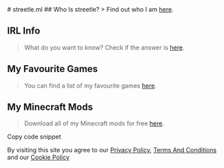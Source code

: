 <head>
<script
  type="text/javascript"
  src="https://app.termly.io/embed.min.js"
  data-auto-block="on"
  data-website-uuid="4f98fdc8-031b-4726-9ae3-c9df12493902"
  ></script>

<script async src="https://pagead2.googlesyndication.com/pagead/js/adsbygoogle.js?client=ca-pub-5850853284840895"
     crossorigin="anonymous"></script>
</head>
# streetle.ml
## Who Is streetle?
> Find out who I am <a href="streetle">here</a>.

## IRL Info
> What do you want to know? Check if the answer is <a href="irl">here</a>.

## My Favourite Games
> You can find a list of my favourite games <a href="games">here</a>.

## My Minecraft Mods
> Download all of my Minecraft mods for free <a href="packs">here</a>.

<script async src="https://pagead2.googlesyndication.com/pagead/js/adsbygoogle.js?client=ca-pub-5850853284840895"
     crossorigin="anonymous"></script>
<!-- horizontal2 -->
<ins class="adsbygoogle"
     style="display:block"
     data-ad-client="ca-pub-5850853284840895"
     data-ad-slot="4491611170"
     data-ad-format="auto"
     data-full-width-responsive="true"></ins>
<script>
     (adsbygoogle = window.adsbygoogle || []).push({});
</script>

Copy code snippet


By visiting this site you agree to our [Privacy Policy](./privacypolicy.html), [Terms And Conditions](./tsandcs.html) and our [Cookie Policy](./cookies.html)
